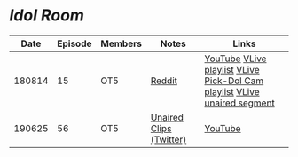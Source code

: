 # _Idol Room_


| Date   | Episode | Members | Notes                                                                                        | Links                                                                                                                                                                                                                                                                    |
|--------|---------|---------|----------------------------------------------------------------------------------------------|--------------------------------------------------------------------------------------------------------------------------------------------------------------------------------------------------------------------------------------------------------------------------|
| 180814 | 15      | OT5     | [Reddit](https://www.reddit.com/r/idolroom/comments/9mtz8z/idol_room_e15_180814_red_velvet/) | [YouTube](https://youtu.be/V6iHHntIXvc)  [VLive playlist](https://www.vlive.tv/video/84627/playlist/84651)  [VLive Pick-Dol Cam playlist](https://www.vlive.tv/video/84607/playlist/84654)  [VLive unaired segment](https://www.vlive.tv/video/84506?channelCode=CB0685) |
| 190625 | 56      | OT5     | [Unaired Clips \(Twitter\)](https://twitter.com/dareumi1/status/1170498159124127744?s=20)    | [YouTube](https://youtu.be/A895yfmaS8E)                                                                                                                                                                                                                                  |